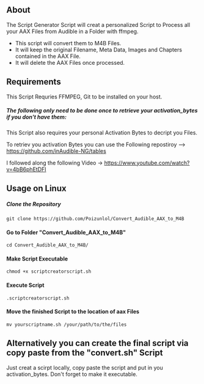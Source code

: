 ## About
The Script Generator Script will creat a personalized Script to Process all your AAX Files from Audible in a Folder with ffmpeg. 
 - This script will convert them to M4B Files.
 - It will keep the original Filename, Meta Data, Images and Chapters contained in the AAX File.
 - It will delete the AAX Files once processed.

## Requirements
This Script Requries FFMPEG, Git to be installed on your host.

##### The following only need to be done once to retrieve your activation_bytes if you don't have them:
This Script also requires your personal Activation Bytes to decript you Files. 

To retriev you activation Bytes you can use the Following repostiroy --> https://github.com/inAudible-NG/tables

I followed along the following Video -> https://www.youtube.com/watch?v=4bB6phEtDFI

## Usage on Linux

##### Clone the Repository

```
git clone https://github.com/Poizunlol/Convert_Audible_AAX_to_M4B
```

#### Go to Folder "Convert_Audible_AAX_to_M4B"

```
cd Convert_Audible_AAX_to_M4B/
```

#### Make Script Executable

```
chmod +x scriptcreatorscript.sh
```

#### Execute Script

```
.scriptcreatorscript.sh
```

#### Move the finished Script to the location of aax Files

```
mv yourscriptname.sh /your/path/to/the/files
```
## Alternatively you can create the final script via copy paste from the "convert.sh" Script

Just creat a scirpt locally, copy paste the script and put in you activation_bytes.
Don't forget to make it executable.
